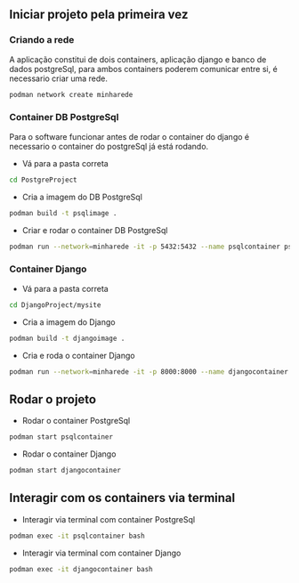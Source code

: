 ## Iniciar projeto pela primeira vez

### Criando a rede

A aplicação constitui de dois containers, aplicação django e banco de dados postgreSql, para ambos containers poderem comunicar entre si, é necessario criar uma rede.

```bash
podman network create minharede
```

### Container DB PostgreSql

Para o software funcionar antes de rodar o container do django é necessario o container do postgreSql já está rodando. 

- Vá para a pasta correta

```bash
cd PostgreProject
```

- Cria a imagem do DB PostgreSql

```bash
podman build -t psqlimage .
```

- Criar e rodar o container DB PostgreSql

```bash
podman run --network=minharede -it -p 5432:5432 --name psqlcontainer psqlimage
```

### Container Django

- Vá para a pasta correta

```bash
cd DjangoProject/mysite
```

- Cria a imagem do Django

```bash
podman build -t djangoimage .
```

- Cria e roda o container Django

```bash
podman run --network=minharede -it -p 8000:8000 --name djangocontainer djangoimage
```

## Rodar o projeto

- Rodar o container PostgreSql

```bash
podman start psqlcontainer 
```

- Rodar o container Django

```bash
podman start djangocontainer 
```

## Interagir com os containers via terminal

- Interagir via terminal com container PostgreSql

```bash
podman exec -it psqlcontainer bash
```

- Interagir via terminal com container Django

```bash
podman exec -it djangocontainer bash
```